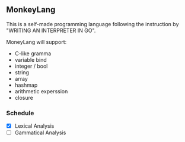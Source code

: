 ## MonkeyLang

This is a self-made programming language following the instruction by "WRITING AN INTERPRETER IN GO".

MoneyLang will support:
- C-like gramma
- variable bind
- integer / bool
- string
- array
- hashmap
- arithmetic experssion
- closure

### Schedule
- [x] Lexical Analysis
- [ ] Gammatical Analysis  